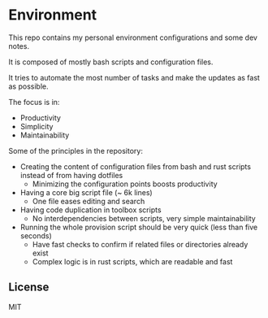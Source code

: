 # Environment

This repo contains my personal environment configurations and some dev notes.

It is composed of mostly bash scripts and configuration files.

It tries to automate the most number of tasks and make the updates as fast as
possible.

The focus is in:

- Productivity
- Simplicity
- Maintainability

Some of the principles in the repository:

- Creating the content of configuration files from bash and rust scripts instead of from having dotfiles
    - Minimizing the configuration points boosts productivity
- Having a core big script file (~ 6k lines)
    - One file eases editing and search
- Having code duplication in toolbox scripts
    - No interdependencies between scripts, very simple maintainability
- Running the whole provision script should be very quick (less than five seconds)
    - Have fast checks to confirm if related files or directories already exist
    - Complex logic is in rust scripts, which are readable and fast

## License

MIT
